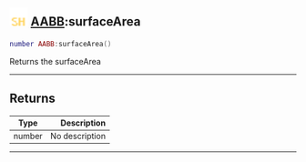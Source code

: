 ## <img src="../../.gitbook/assets/shared.png" width="32" height="32" /> [AABB](../aabb/README.md):surfaceArea

```lua
number AABB:surfaceArea()
```

Returns the surfaceArea<br>

-----------------
## Returns

| Type   | Description |
| ------ | ----------: |
| number | No description |


--------